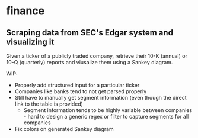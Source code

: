 # finance

## Scraping data from SEC's Edgar system and visualizing it
Given a ticker of a publicly traded company, retrieve their 10-K (annual) or 10-Q (quarterly) reports and viusalize them using a Sankey diagram. 

WIP: 
- Properly add structured input for a particular ticker
- Companies like banks tend to not get parsed properly
- Still have to manually get segment information (even though the direct link to the table is provided)
    - Segment information tends to be highly variable between companies - hard to design a generic regex or filter to capture segments for all companies
- Fix colors on generated Sankey diagram
